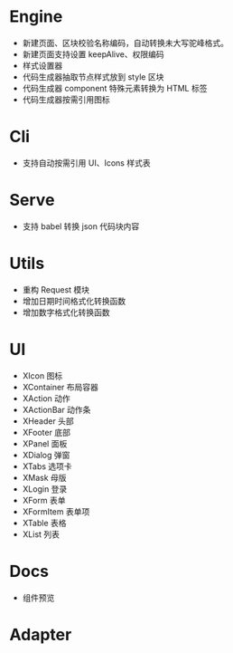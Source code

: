 # Engine

- 新建页面、区块校验名称编码，自动转换未大写驼峰格式。
- 新建页面支持设置 keepAlive、权限编码
- 样式设置器
- 代码生成器抽取节点样式放到 style 区块
- 代码生成器 component 特殊元素转换为 HTML 标签
- 代码生成器按需引用图标

# Cli

- 支持自动按需引用 UI、Icons 样式表

# Serve

- 支持 babel 转换 json 代码块内容

# Utils

- 重构 Request 模块
- 增加日期时间格式化转换函数
- 增加数字格式化转换函数

# UI

- XIcon 图标
- XContainer 布局容器
- XAction 动作
- XActionBar 动作条
- XHeader 头部
- XFooter 底部
- XPanel 面板
- XDialog 弹窗
- XTabs 选项卡
- XMask 母版
- XLogin 登录
- XForm 表单
- XFormItem 表单项
- XTable 表格
- XList 列表

# Docs

- 组件预览

# Adapter
